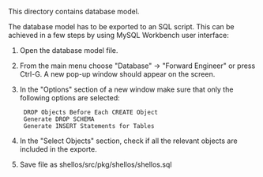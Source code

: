 This directory contains database model.

The database model has to be exported to an SQL script. This can be achieved in
a few steps by using MySQL Workbench user interface:

1) Open the database model file.
2) From the main menu choose "Database" -> "Forward Engineer" or press Ctrl-G. A
   new pop-up window should appear on the screen.
3) In the "Options" section of a new window make sure that only the following
   options are selected:

        DROP Objects Before Each CREATE Object
        Generate DROP SCHEMA
        Generate INSERT Statements for Tables

4) In the "Select Objects" section, check if all the relevant objects are
   included in the exporte.
5) Save file as shellos/src/pkg/shellos/shellos.sql

